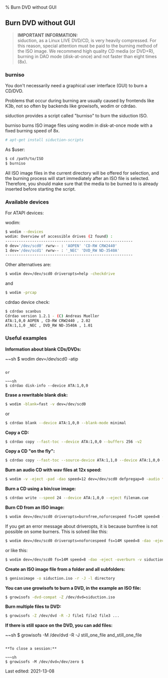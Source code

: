 % Burn DVD without GUI

## Burn DVD without GUI

> **IMPORTANT INFORMATION:**  
> siduction, as a Linux LIVE DVD/CD, is very heavily compressed. For this reason, special attention must be paid to the burning method of the ISO image. We recommend high quality CD media (or DVD+R), burning in DAO mode (disk-at-once) and not faster than eight times (8x).


### burniso

You don't necessarily need a graphical user interface (GUI) to burn a CD/DVD.

Problems that occur during burning are usually caused by frontends like K3b, not so often by backends like growisofs, wodim or cdrdao.

siduction provides a script called "burniso" to burn the siduction ISO.

burniso burns ISO image files using wodim in disk-at-once mode with a fixed burning speed of 8x.

~~~sh
# apt-get install siduction-scripts
~~~

As $user:

~~~sh
$ cd /path/to/ISO
$ burniso
~~~

All ISO image files in the current directory will be offered for selection, and the burning process will start immediately after an ISO file is selected. Therefore, you should make sure that the media to be burned to is already inserted before starting the script.  

### Available devices

For ATAPI devices:

wodim:

~~~sh
$ wodim --devices
wodim: Overview of accessible drives (2 found) :
---------------------------------------------------------
0 dev='/dev/scd0' rwrw-- : 'AOPEN' 'CD-RW CRW2440'
1 dev='/dev/scd1' rwrw-- : '_NEC' 'DVD_RW ND-3540A'
---------------------------------------------------------
~~~

Other alternatives are:

~~~sh
$ wodim dev=/dev/scd0 driveropts=help -checkdrive
~~~

and

~~~sh
$ wodim -prcap
~~~

cdrdao device check:

~~~sh
$ cdrdao scanbus
Cdrdao version 1.2.1 - (C) Andreas Mueller
ATA:1,0,0 AOPEN , CD-RW CRW2440 , 2.02
ATA:1,1,0 _NEC , DVD_RW ND-3540A , 1.01
~~~

### Useful examples

**Information about blank CDs/DVDs:**

~~sh
$ wodim dev=/dev/scd0 -atip
~~~

or

~~~sh
$ cdrdao disk-info --device ATA:1,0,0
~~~

**Erase a rewritable blank disk:**

~~~sh
$ wodim -blank=fast -v dev=/dev/scd0
~~~

or

~~~sh
$ cdrdao blank --device ATA:1,0,0 --blank-mode minimal
~~~

**Copy a CD:**

~~~sh
$ cdrdao copy --fast-toc --device ATA:1,0,0 --buffers 256 -v2
~~~

**Copy a CD "on the fly":**

~~~sh
$ cdrdao copy --fast-toc --source-device ATA:1,1,0 --device ATA:1,0,0 --on-the-fly --buffers 256 --eject -v2
~~~

**Burn an audio CD with wav files at 12x speed:**

~~~sh
$ wodim -v -eject -pad -dao speed=12 dev=/dev/scd0 defpregap=0 -audio *.wav
~~~

**Burn a CD using a bin/cue image:**

~~~sh
$ cdrdao write --speed 24 --device ATA:1,0,0 --eject filenam.cue
~~~

**Burn CD from an ISO image:**

~~~sh
$ wodim dev=/dev/scd0 driveropts=burnfree,noforcespeed fs=14M speed=8 -dao -eject -overburn -v siduction.iso
~~~

If you get an error message about driveropts, it is because burnfree is not possible on some burners. This is solved like this:

~~~sh
$ wodim dev=/dev/scd0 driveropts=noforcespeed fs=14M speed=8 -dao -eject -overburn -v siduction.iso
~~~

or like this:

~~~sh
$ wodim dev=/dev/scd0 fs=14M speed=8 -dao -eject -overburn -v siduction.iso
~~~

**Create an ISO image file from a folder and all subfolders:**

~~~sh
$ genisoimage -o siduction.iso -r -J -l directory
~~~

**You can use growisofs to burn a DVD, in the example an ISO file:**

~~~sh
$ growisofs -dvd-compat -Z /dev/dvd=siduction.iso
~~~

**Burn multiple files to DVD:**

~~~sh
$ growisofs -Z /dev/dvd -R -J file1 file2 file3 ...
~~~

**If there is still space on the DVD, you can add files:**

~~sh
$ growisofs -M /dev/dvd -R -J still_one_file and_still_one_file
~~~

**To close a session:**

~~~sh
$ growisofs -M /dev/dvd=/dev/zero $
~~~~

<div id="rev">Last edited: 2021-13-08</div>

